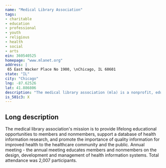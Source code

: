 ```yaml
---
name: "Medical Library Association"
tags:
- charitable
- education
- professional
- youth
- religious
- health
- social
- arts
ein: 360540525
homepage: "www.mlanet.org"
address: |
 65 East Wacker Place No 1900, \nChicago, IL 60601
state: "IL"
city: "Chicago"
lng: -87.62526
lat: 41.886806
description: "The medical library association (mla) is a nonprofit, educational organization committed to educating health information professionals, supporting health information research, promoting access to the world's health sciences information, and working to ensure that the best health information is available to all. "
is_501c3: X
---
```


## Long description

The medical library association's mission is to provide lifelong educational opportunities to members and nonmembers, support a database of health information research, and promote the importance of quality information for improved health to the healthcare community and the public. Annual meeting - the annual meeting educates members and nonmembers on the design, development and management of health information systems. Total attendance was 2,007 participants. 
